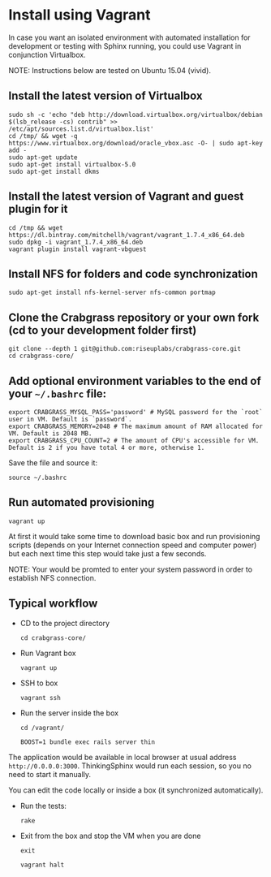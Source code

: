 Install using Vagrant
====================================================

In case you want an isolated environment with automated installation
for development or testing with Sphinx running, you could use Vagrant in conjunction Virtualbox.

NOTE: Instructions below are tested on Ubuntu 15.04 (vivid).

Install the latest version of Virtualbox
-----------------------

    sudo sh -c 'echo "deb http://download.virtualbox.org/virtualbox/debian $(lsb_release -cs) contrib" >> /etc/apt/sources.list.d/virtualbox.list'
    cd /tmp/ && wget -q https://www.virtualbox.org/download/oracle_vbox.asc -O- | sudo apt-key add -
    sudo apt-get update
    sudo apt-get install virtualbox-5.0
    sudo apt-get install dkms

Install the latest version of Vagrant and guest plugin for it
-----------------------

    cd /tmp && wget https://dl.bintray.com/mitchellh/vagrant/vagrant_1.7.4_x86_64.deb
    sudo dpkg -i vagrant_1.7.4_x86_64.deb
    vagrant plugin install vagrant-vbguest

Install NFS for folders and code synchronization
-----------------------

    sudo apt-get install nfs-kernel-server nfs-common portmap

Clone the Crabgrass repository or your own fork (cd to your development folder first)
-----------------------

    git clone --depth 1 git@github.com:riseuplabs/crabgrass-core.git
    cd crabgrass-core/

Add optional environment variables to the end of your `~/.bashrc` file:
-----------------------

    export CRABGRASS_MYSQL_PASS='password' # MySQL password for the `root` user in VM. Default is `password`.
    export CRABGRASS_MEMORY=2048 # The maximum amount of RAM allocated for VM. Default is 2048 MB.
    export CRABGRASS_CPU_COUNT=2 # The amount of CPU's accessible for VM. Default is 2 if you have total 4 or more, otherwise 1.

Save the file and source it:

    source ~/.bashrc

Run automated provisioning
-----------------------

    vagrant up

At first it would take some time to download basic box and run provisioning scripts (depends on your Internet
connection speed and computer power) but each next time this step would take just a few seconds.

NOTE: Your would be promted to enter your system password in order to establish NFS connection.

Typical workflow
---------------------

- CD to the project directory

    `cd crabgrass-core/`

- Run Vagrant box

    `vagrant up`

- SSH to box

    `vagrant ssh`

- Run the server inside the box

    `cd /vagrant/`

    `BOOST=1 bundle exec rails server thin`

The application would be available in local browser at usual address `http://0.0.0.0:3000`.
ThinkingSphinx would run each session, so you no need to start it manually.

You can edit the code locally or inside a box (it synchronized automatically).

- Run the tests:

    `rake`

- Exit from the box and stop the VM when you are done

    `exit`

    `vagrant halt`


